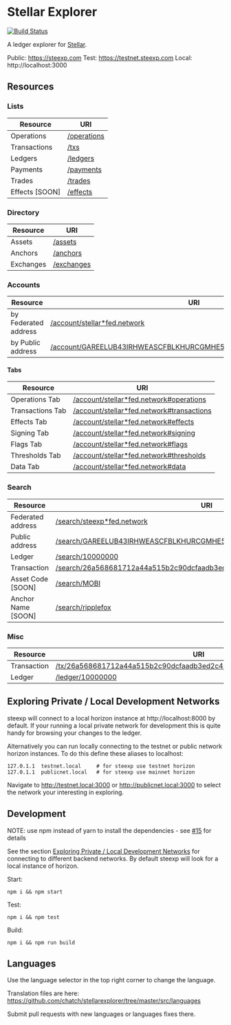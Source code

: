 # Stellar Explorer

[![Build Status](https://travis-ci.org/chatch/stellarexplorer.svg?branch=master)](https://travis-ci.org/chatch/stellarexplorer)

A ledger explorer for [Stellar](https://stellar.org).

Public: https://steexp.com
Test: https://testnet.steexp.com
Local: http://localhost:3000

## Resources

### Lists

| Resource       | URI                                          |
| -------------- | -------------------------------------------- |
| Operations     | [/operations](https://steexp.com/operations) |
| Transactions   | [/txs](https://steexp.com/txs)               |
| Ledgers        | [/ledgers](https://steexp.com/ledgers)       |
| Payments       | [/payments](https://steexp.com/payments)     |
| Trades         | [/trades](https://steexp.com/trades)         |
| Effects [SOON] | [/effects](https://steexp.com/effects)       |

### Directory

| Resource  | URI                                        |
| --------- | ------------------------------------------ |
| Assets    | [/assets](https://steexp.com/assets)       |
| Anchors   | [/anchors](https://steexp.com/anchors)     |
| Exchanges | [/exchanges](https://steexp.com/exchanges) |

### Accounts

| Resource             | URI                                                                                                                                                      |
| -------------------- | -------------------------------------------------------------------------------------------------------------------------------------------------------- |
| by Federated address | [/account/stellar\*fed.network](https://steexp.com/account/stellar*fed.network)                                                                          |
| by Public address    | [/account/GAREELUB43IRHWEASCFBLKHURCGMHE5IF6XSE7EXDLACYHGRHM43RFOX](https://steexp.com/account/GAREELUB43IRHWEASCFBLKHURCGMHE5IF6XSE7EXDLACYHGRHM43RFOX) |

#### Tabs

| Resource         | URI                                                                                                       |
| ---------------- | --------------------------------------------------------------------------------------------------------- |
| Operations Tab   | [/account/stellar\*fed.network#operations](https://steexp.com/account/stellar*fed.network#operations)     |
| Transactions Tab | [/account/stellar\*fed.network#transactions](https://steexp.com/account/stellar*fed.network#transactions) |
| Effects Tab      | [/account/stellar\*fed.network#effects](https://steexp.com/account/stellar*fed.network#effects)           |
| Signing Tab      | [/account/stellar\*fed.network#signing](https://steexp.com/account/stellar*fed.network#signing)           |
| Flags Tab        | [/account/stellar\*fed.network#flags](https://steexp.com/account/stellar*fed.network#flags)               |
| Thresholds Tab   | [/account/stellar\*fed.network#thresholds](https://steexp.com/account/stellar*fed.network#thresholds)     |
| Data Tab         | [/account/stellar\*fed.network#data](https://steexpcom/account/stellar*fed.network#data)                  |

### Search

| Resource           | URI                                                                                                                                                                    |
| ------------------ | ---------------------------------------------------------------------------------------------------------------------------------------------------------------------- |
| Federated address  | [/search/steexp\*fed.network](https://steexp.com/search/steexp*fed.network)                                                                                            |
| Public address     | [/search/GAREELUB43IRHWEASCFBLKHURCGMHE5IF6XSE7EXDLACYHGRHM43RFOX](https://steexp.com/search/GAREELUB43IRHWEASCFBLKHURCGMHE5IF6XSE7EXDLACYHGRHM43RFOX)                 |
| Ledger             | [/search/10000000](https://steexp.com/search/10000000)                                                                                                                 |
| Transaction        | [/search/26a568681712a44a515b2c90dcfaadb3ed2c40dc60254638407937bee4767071](https://steexp.com/search/26a568681712a44a515b2c90dcfaadb3ed2c40dc60254638407937bee4767071) |
| Asset Code [SOON]  | [/search/MOBI](https://steexp.com/search/MOBI)                                                                                                                         |
| Anchor Name [SOON] | [/search/ripplefox](https://steexp.com/search/ripplefox)                                                                                                               |

### Misc

| Resource    | URI                                                                                                                                                            |
| ----------- | -------------------------------------------------------------------------------------------------------------------------------------------------------------- |
| Transaction | [/tx/26a568681712a44a515b2c90dcfaadb3ed2c40dc60254638407937bee4767071](https://steexp.com/tx/26a568681712a44a515b2c90dcfaadb3ed2c40dc60254638407937bee4767071) |
| Ledger      | [/ledger/10000000](https://steexp.com/ledger/10000000)                                                                                                         |

## Exploring Private / Local Development Networks<a name="private-networks"></a>

steexp will connect to a local horizon instance at http://localhost:8000 by default. If your running a local private network for development this is quite handy for browsing your changes to the ledger.

Alternatively you can run locally connecting to the testnet or public network horizon instances. To do this define these aliases to localhost:

```
127.0.1.1  testnet.local     # for steexp use testnet horizon
127.0.1.1  publicnet.local   # for steexp use mainnet horizon
```

Navigate to http://testnet.local:3000 or http://publicnet.local:3000 to select the network your interesting in exploring.

## Development

NOTE: use npm instead of yarn to install the dependencies - see [#15](https://github.com/chatch/stellarexplorer/issues/15) for details

See the section [Exploring Private / Local Development Networks](#private-networks) for connecting to different backend networks. By default steexp will look for a local instance of horizon.

Start:

```
npm i && npm start
```

Test:

```
npm i && npm test
```

Build:

```
npm i && npm run build
```

## Languages

Use the language selector in the top right corner to change the language.

Translation files are here:
https://github.com/chatch/stellarexplorer/tree/master/src/languages

Submit pull requests with new languages or languages fixes there.
